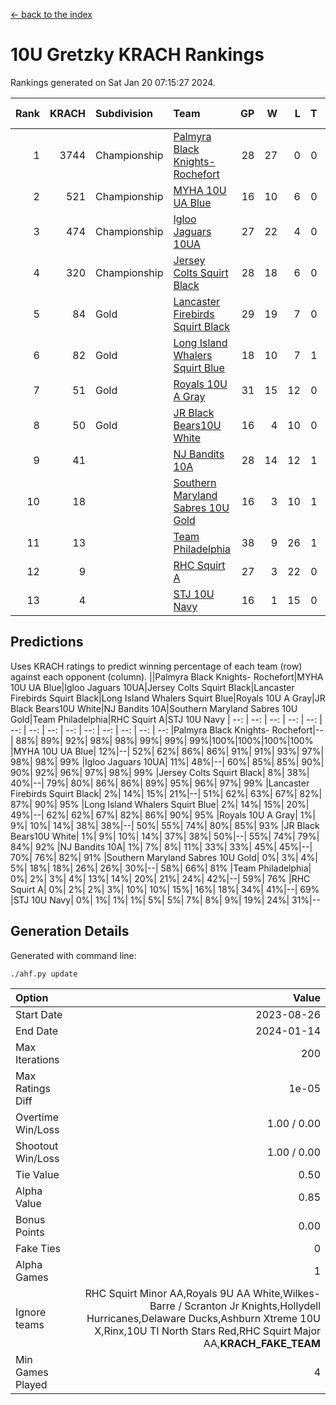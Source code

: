 [<- back to the index](readme.md)
# 10U Gretzky KRACH Rankings
Rankings generated on Sat Jan 20 07:15:27 2024.

Rank|KRACH|Subdivision|Team|GP|W|L|T|OTW|OTL|SoS|Exp Wins|Win Diff
---:|---:|:---|:---|---:|---:|---:|---:|---:|---:|---:|---:|---:
1|3744|Championship|[Palmyra Black Knights- Rochefort](https://gamesheetstats.com/seasons/3659/teams/140260/schedule)|28|27|0|0|0|1|164|27.8|-0.0
2|521|Championship|[MYHA 10U UA Blue](https://gamesheetstats.com/seasons/3659/teams/140258/schedule)|16|10|6|0|0|0|1017|10.8|-0.0
3|474|Championship|[Igloo Jaguars 10UA](https://gamesheetstats.com/seasons/3659/teams/140253/schedule)|27|22|4|0|0|1|255|22.9|0.0
4|320|Championship|[Jersey Colts Squirt Black](https://gamesheetstats.com/seasons/3659/teams/140254/schedule)|28|18|6|0|1|3|657|19.9|0.0
5|84|Gold|[Lancaster Firebirds Squirt Black](https://gamesheetstats.com/seasons/3659/teams/140256/schedule)|29|19|7|0|2|1|188|21.9|0.0
6|82|Gold|[Long Island Whalers Squirt Blue](https://gamesheetstats.com/seasons/3659/teams/140257/schedule)|18|10|7|1|0|0|467|11.4|0.0
7|51|Gold|[Royals 10U A Gray](https://gamesheetstats.com/seasons/3659/teams/140262/schedule)|31|15|12|0|2|2|225|17.9|0.0
8|50|Gold|[JR Black Bears10U White](https://gamesheetstats.com/seasons/3659/teams/140255/schedule)|16|4|10|0|1|1|816|5.9|0.0
9|41||[NJ Bandits 10A](https://gamesheetstats.com/seasons/3659/teams/140259/schedule)|28|14|12|1|0|1|117|15.4|0.0
10|18||[Southern Maryland Sabres 10U Gold](https://gamesheetstats.com/seasons/3659/teams/140263/schedule)|16|3|10|1|2|0|82|6.4|0.0
11|13||[Team Philadelphia](https://gamesheetstats.com/seasons/3659/teams/140265/schedule)|38|9|26|1|0|2|493|10.4|0.0
12|9||[RHC Squirt A](https://gamesheetstats.com/seasons/3659/teams/140261/schedule)|27|3|22|0|2|0|106|5.9|0.0
13|4||[STJ 10U Navy](https://gamesheetstats.com/seasons/3659/teams/140264/schedule)|16|1|15|0|0|0|742|1.9|0.0

## Predictions
Uses KRACH ratings to predict winning percentage of each team (row) against each opponent (column).
||Palmyra Black Knights- Rochefort|MYHA 10U UA Blue|Igloo Jaguars 10UA|Jersey Colts Squirt Black|Lancaster Firebirds Squirt Black|Long Island Whalers Squirt Blue|Royals 10U A Gray|JR Black Bears10U White|NJ Bandits 10A|Southern Maryland Sabres 10U Gold|Team Philadelphia|RHC Squirt A|STJ 10U Navy
| --: | --: | --: | --: | --: | --: | --: | --: | --: | --: | --: | --: | --: | --: 
|Palmyra Black Knights- Rochefort|--| 88%| 89%| 92%| 98%| 98%| 99%| 99%| 99%|100%|100%|100%|100%
|MYHA 10U UA Blue| 12%|--| 52%| 62%| 86%| 86%| 91%| 91%| 93%| 97%| 98%| 98%| 99%
|Igloo Jaguars 10UA| 11%| 48%|--| 60%| 85%| 85%| 90%| 90%| 92%| 96%| 97%| 98%| 99%
|Jersey Colts Squirt Black|  8%| 38%| 40%|--| 79%| 80%| 86%| 86%| 89%| 95%| 96%| 97%| 99%
|Lancaster Firebirds Squirt Black|  2%| 14%| 15%| 21%|--| 51%| 62%| 63%| 67%| 82%| 87%| 90%| 95%
|Long Island Whalers Squirt Blue|  2%| 14%| 15%| 20%| 49%|--| 62%| 62%| 67%| 82%| 86%| 90%| 95%
|Royals 10U A Gray|  1%|  9%| 10%| 14%| 38%| 38%|--| 50%| 55%| 74%| 80%| 85%| 93%
|JR Black Bears10U White|  1%|  9%| 10%| 14%| 37%| 38%| 50%|--| 55%| 74%| 79%| 84%| 92%
|NJ Bandits 10A|  1%|  7%|  8%| 11%| 33%| 33%| 45%| 45%|--| 70%| 76%| 82%| 91%
|Southern Maryland Sabres 10U Gold|  0%|  3%|  4%|  5%| 18%| 18%| 26%| 26%| 30%|--| 58%| 66%| 81%
|Team Philadelphia|  0%|  2%|  3%|  4%| 13%| 14%| 20%| 21%| 24%| 42%|--| 59%| 76%
|RHC Squirt A|  0%|  2%|  2%|  3%| 10%| 10%| 15%| 16%| 18%| 34%| 41%|--| 69%
|STJ 10U Navy|  0%|  1%|  1%|  1%|  5%|  5%|  7%|  8%|  9%| 19%| 24%| 31%|--

## Generation Details

Generated with command line:
```
./ahf.py update
```

| Option | Value |
| :----- | ----: |
| Start Date | 2023-08-26 |
| End Date | 2024-01-14 |
| Max Iterations | 200 |
| Max Ratings Diff | 1e-05 |
| Overtime Win/Loss | 1.00 / 0.00 |
| Shootout Win/Loss | 1.00 / 0.00 |
| Tie Value | 0.50 |
| Alpha Value | 0.85 |
| Bonus Points | 0.00 |
| Fake Ties | 0 |
| Alpha Games | 1 |
| Ignore teams | RHC Squirt Minor AA,Royals 9U AA White,Wilkes-Barre / Scranton Jr Knights,Hollydell Hurricanes,Delaware Ducks,Ashburn Xtreme 10U X,Rinx,10U TI North Stars Red,RHC Squirt Major AA,__KRACH_FAKE_TEAM__ |
| Min Games Played | 4 |

